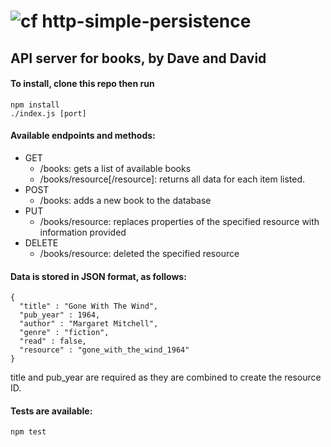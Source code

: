 ![cf](http://i.imgur.com/7v5ASc8.png) http-simple-persistence
====

## API server for books, by Dave and David

#### To install, clone this repo then run

    npm install
    ./index.js [port]

#### Available endpoints and methods:
- GET
  - /books: gets a list of available books
  - /books/resource[/resource]: returns all data for each item listed.
- POST
  - /books: adds a new book to the database
- PUT
  - /books/resource: replaces properties of the specified resource with information provided
- DELETE
  - /books/resource: deleted the specified resource

#### Data is stored in JSON format, as follows:

    {
      "title" : "Gone With The Wind",
      "pub_year" : 1964,
      "author" : "Margaret Mitchell",
      "genre" : "fiction",
      "read" : false,
      "resource" : "gone_with_the_wind_1964"
    }

  title and pub_year are required as they are combined to create the resource ID.

#### Tests are available:

    npm test
